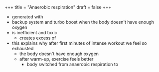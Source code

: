 +++
title = "Anaerobic respiration"
draft = false
+++

-   generated with
-   backup system and turbo boost when the body doesn't have enough oxygen
-   is inefficient and toxic
    -   creates excess of
-   this explains why after first minutes of intense workout we feel so exhausted
    -   the body doesn't have enough oxygen
    -   after warm-up, exercise feels better
        -   body switched from anaerobic respiration to
